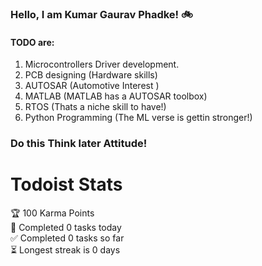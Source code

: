 ### Hello, I am Kumar Gaurav Phadke! :bike: 

#### TODO are:

1) Microcontrollers Driver development. 
2) PCB designing (Hardware skills)
3) AUTOSAR   (Automotive Interest )
4) MATLAB    (MATLAB has a AUTOSAR toolbox)
5) RTOS      (Thats a niche skill to have!)
6) Python Programming (The ML verse is gettin stronger!)
 

### Do this Think later Attitude!
# Todoist Stats

<!-- TODO-IST:START -->
🏆  100 Karma Points           
🌸  Completed 0 tasks today           
✅  Completed 0 tasks so far           
⏳  Longest streak is 0 days
<!-- TODO-IST:END -->


